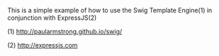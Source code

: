 This is a simple example of how to use the Swig Template Engine(1) in conjunction with ExpressJS(2)

(1) http://paularmstrong.github.io/swig/

(2) http://expressjs.com

